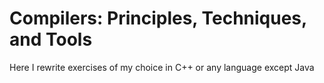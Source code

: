 # Compilers: Principles, Techniques, and Tools

Here I rewrite exercises of my choice in C++ or any language except Java
